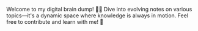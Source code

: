 Welcome to my digital brain dump! 🧠💡 Dive into evolving notes on various topics—it's a dynamic space where knowledge is always in motion. Feel free to contribute and learn with me! 🚀
